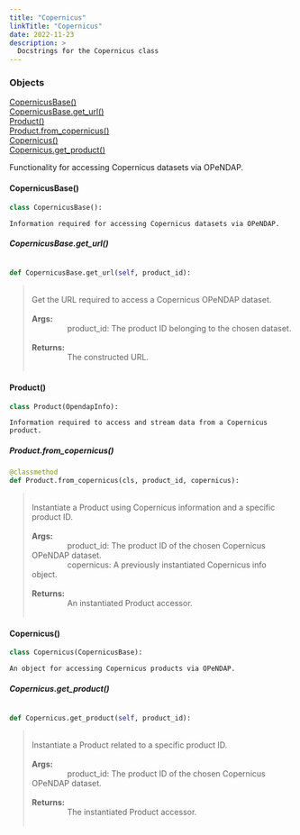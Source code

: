 ```yaml
---
title: "Copernicus"
linkTitle: "Copernicus"
date: 2022-11-23
description: >
  Docstrings for the Copernicus class
---
```

### Objects

[CopernicusBase()](#copernicusbase)<br />
[CopernicusBase.get_url()](#copernicusbaseget_url)<br />
[Product()](#product)<br />
[Product.from_copernicus()](#productfrom_copernicus)<br />
[Copernicus()](#copernicus)<br />
[Copernicus.get_product()](#copernicusget_product)<br />

Functionality for accessing Copernicus datasets via OPeNDAP.
#### CopernicusBase()
```python
class CopernicusBase():
```

```
Information required for accessing Copernicus datasets via OPeNDAP.
```

##### CopernicusBase.get_url()
```python

def CopernicusBase.get_url(self, product_id):
```
> <br />
> Get the URL required to access a Copernicus OPeNDAP dataset.<br />
> <br />
> <b>Args:</b><br />
> &nbsp;&nbsp;&nbsp;&nbsp;&nbsp;&nbsp;&nbsp;&nbsp;&nbsp;&nbsp;&nbsp;&nbsp;&nbsp;&nbsp;&nbsp;  product_id: The product ID belonging to the chosen dataset.<br />
> <br />
> <b>Returns:</b><br />
> &nbsp;&nbsp;&nbsp;&nbsp;&nbsp;&nbsp;&nbsp;&nbsp;&nbsp;&nbsp;&nbsp;&nbsp;&nbsp;&nbsp;&nbsp;  The constructed URL.<br />
> <br />
#### Product()
```python
class Product(OpendapInfo):
```

```
Information required to access and stream data from a Copernicus product.
```

##### Product.from_copernicus()
```python
@classmethod
def Product.from_copernicus(cls, product_id, copernicus):
```
> <br />
> Instantiate a Product using Copernicus information and a specific product ID.<br />
> <br />
> <b>Args:</b><br />
> &nbsp;&nbsp;&nbsp;&nbsp;&nbsp;&nbsp;&nbsp;&nbsp;&nbsp;&nbsp;&nbsp;&nbsp;&nbsp;&nbsp;&nbsp;  product_id: The product ID of the chosen Copernicus OPeNDAP dataset.<br />
> &nbsp;&nbsp;&nbsp;&nbsp;&nbsp;&nbsp;&nbsp;&nbsp;&nbsp;&nbsp;&nbsp;&nbsp;&nbsp;&nbsp;&nbsp;  copernicus: A previously instantiated Copernicus info object.<br />
> <br />
> <b>Returns:</b><br />
> &nbsp;&nbsp;&nbsp;&nbsp;&nbsp;&nbsp;&nbsp;&nbsp;&nbsp;&nbsp;&nbsp;&nbsp;&nbsp;&nbsp;&nbsp;  An instantiated Product accessor.<br />
> <br />
#### Copernicus()
```python
class Copernicus(CopernicusBase):
```

```
An object for accessing Copernicus products via OPeNDAP.
```

##### Copernicus.get_product()
```python

def Copernicus.get_product(self, product_id):
```
> <br />
> Instantiate a Product related to a specific product ID.<br />
> <br />
> <b>Args:</b><br />
> &nbsp;&nbsp;&nbsp;&nbsp;&nbsp;&nbsp;&nbsp;&nbsp;&nbsp;&nbsp;&nbsp;&nbsp;&nbsp;&nbsp;&nbsp;  product_id: The product ID of the chosen Copernicus OPeNDAP dataset.<br />
> <br />
> <b>Returns:</b><br />
> &nbsp;&nbsp;&nbsp;&nbsp;&nbsp;&nbsp;&nbsp;&nbsp;&nbsp;&nbsp;&nbsp;&nbsp;&nbsp;&nbsp;&nbsp;  The instantiated Product accessor.<br />
> <br />